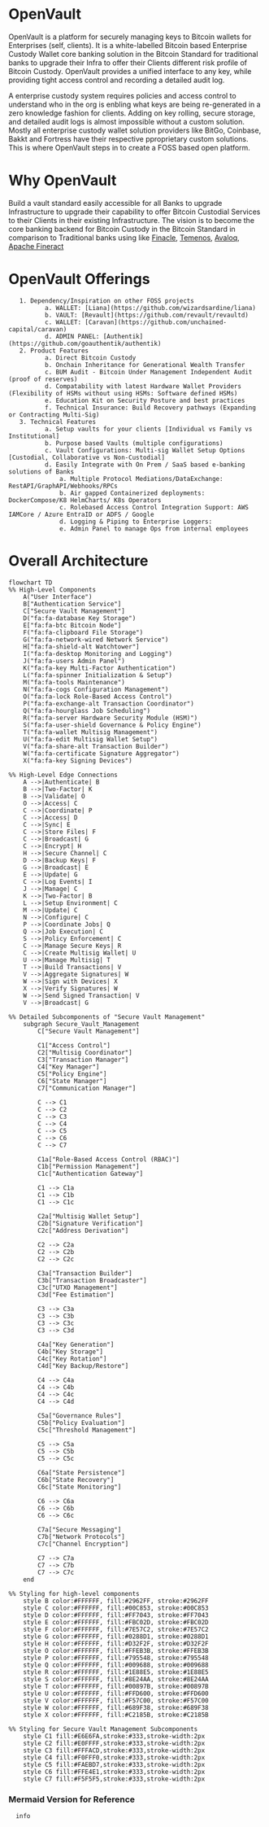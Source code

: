 # OpenVault
OpenVault is a platform for securely managing keys to Bitcoin wallets for Enterprises (self, clients). It is a white-labelled Bitcoin based Enterprise Custody Wallet core banking solution in the Bitcoin Standard for traditional banks to upgrade their Infra to offer their Clients different risk profile of Bitcoin Custody. OpenVault provides a unified interface to any key, while providing tight access control and recording a detailed audit log. 

A enterprise custody system requires policies and access control to understand who in the org is enbling what keys are being re-generated in a zero knowledge fashion for clients. Adding on key rolling, secure storage, and detailed audit logs is almost impossible without a custom solution. Mostly all enterprise custody wallet solution providers like BitGo, Coinbase, Bakkt and Fortress have their respective pproprietary custom solutions. This is where OpenVault steps in to create a FOSS based open platform.

# Why OpenVault
Build a vault standard easily accessible for all Banks to upgrade Infrastructure to upgrade their capability to offer Bitcoin Custodial Services to their Clients in their existing Infrastructure. The vision is to become the core banking backend for Bitcoin Custody in the Bitcoin Standard in comparison to Traditional banks using like [Finacle](https://www.edgeverve.com/finacle/), [Temenos](https://www.temenos.com/), [Avaloq](https://www.avaloq.com/), [Apache Fineract](https://github.com/apache/fineract)

# OpenVault Offerings
       1. Dependency/Inspiration on other FOSS projects
              a. WALLET: [Liana](https://github.com/wizardsardine/liana)
              b. VAULT: [Revault](https://github.com/revault/revaultd)
              c. WALLET: [Caravan](https://github.com/unchained-capital/caravan)
              d. ADMIN PANEL: [Authentik](https://github.com/goauthentik/authentik)
       2. Product Features
              a. Direct Bitcoin Custody
              b. Onchain Inheritance for Generational Wealth Transfer
              c. BUM Audit - Bitcoin Under Management Independent Audit (proof of reserves)
              d. Compatability with latest Hardware Wallet Providers (Flexibility of HSMs without using HSMs: Software defined HSMs)
              e. Education Kit on Security Posture and best practices
              f. Technical Insurance: Build Recovery pathways (Expanding or Contracting Multi-Sig)
       3. Technical Features    
              a. Setup vaults for your clients [Individual vs Family vs Institutional]
              b. Purpose based Vaults (multiple configurations)
              c. Vault Configurations: Multi-sig Wallet Setup Options [Custodial, Collaborative vs Non-Custodial]
              d. Easily Integrate with On Prem / SaaS based e-banking solutions of Banks
                  a. Multiple Protocol Mediations/DataExchange: RestAPI/GraphAPI/Webhooks/RPCs
                  b. Air gapped Containerized deployments: DockerCompose/K8 HelmCharts/ K8s Operators
                  c. Rolebased Access Control Integration Support: AWS IAMCore / Azure EntraID or ADFS / Google
                  d. Logging & Piping to Enterprise Loggers: 
                  e. Admin Panel to manage Ops from internal employees

# Overall Architecture 
```mermaid
flowchart TD
%% High-Level Components
    A("User Interface")
    B["Authentication Service"]
    C["Secure Vault Management"]
    D("fa:fa-database Key Storage")
    E["fa:fa-btc Bitcoin Node"]
    F("fa:fa-clipboard File Storage")
    G("fa:fa-network-wired Network Service")
    H["fa:fa-shield-alt Watchtower"]
    I("fa:fa-desktop Monitoring and Logging")
    J("fa:fa-users Admin Panel")
    K("fa:fa-key Multi-Factor Authentication")
    L("fa:fa-spinner Initialization & Setup")
    M("fa:fa-tools Maintenance")
    N("fa:fa-cogs Configuration Management")
    O("fa:fa-lock Role-Based Access Control")
    P("fa:fa-exchange-alt Transaction Coordinator")
    Q("fa:fa-hourglass Job Scheduling")
    R("fa:fa-server Hardware Security Module (HSM)")
    S("fa:fa-user-shield Governance & Policy Engine")
    T("fa:fa-wallet Multisig Management")
    U("fa:fa-edit Multisig Wallet Setup")
    V("fa:fa-share-alt Transaction Builder")
    W("fa:fa-certificate Signature Aggregator")
    X("fa:fa-key Signing Devices")

%% High-Level Edge Connections
    A -->|Authenticate| B
    B -->|Two-Factor| K
    B -->|Validate| O
    O -->|Access| C
    C -->|Coordinate| P
    C -->|Access| D
    C -->|Sync| E
    C -->|Store Files| F
    C -->|Broadcast| G
    C -->|Encrypt| H
    H -->|Secure Channel| C
    D -->|Backup Keys| F
    G -->|Broadcast| E
    E -->|Update| G
    C -->|Log Events| I
    J -->|Manage| C
    K -->|Two-Factor| B
    L -->|Setup Environment| C
    M -->|Update| C
    N -->|Configure| C
    P -->|Coordinate Jobs| Q
    Q -->|Job Execution| C
    S -->|Policy Enforcement| C
    C -->|Manage Secure Keys| R
    C -->|Create Multisig Wallet| U
    U -->|Manage Multisig| T
    T -->|Build Transactions| V
    V -->|Aggregate Signatures| W
    W -->|Sign with Devices| X
    X -->|Verify Signatures| W
    W -->|Send Signed Transaction| V
    V -->|Broadcast| G

%% Detailed Subcomponents of "Secure Vault Management"
    subgraph Secure_Vault_Management
        C["Secure Vault Management"]

        C1["Access Control"]
        C2["Multisig Coordinator"]
        C3["Transaction Manager"]
        C4["Key Manager"]
        C5["Policy Engine"]
        C6["State Manager"]
        C7["Communication Manager"]

        C --> C1
        C --> C2
        C --> C3
        C --> C4
        C --> C5
        C --> C6
        C --> C7

        C1a["Role-Based Access Control (RBAC)"]
        C1b["Permission Management"]
        C1c["Authentication Gateway"]

        C1 --> C1a
        C1 --> C1b
        C1 --> C1c

        C2a["Multisig Wallet Setup"]
        C2b["Signature Verification"]
        C2c["Address Derivation"]

        C2 --> C2a
        C2 --> C2b
        C2 --> C2c

        C3a["Transaction Builder"]
        C3b["Transaction Broadcaster"]
        C3c["UTXO Management"]
        C3d["Fee Estimation"]

        C3 --> C3a
        C3 --> C3b
        C3 --> C3c
        C3 --> C3d

        C4a["Key Generation"]
        C4b["Key Storage"]
        C4c["Key Rotation"]
        C4d["Key Backup/Restore"]

        C4 --> C4a
        C4 --> C4b
        C4 --> C4c
        C4 --> C4d

        C5a["Governance Rules"]
        C5b["Policy Evaluation"]
        C5c["Threshold Management"]

        C5 --> C5a
        C5 --> C5b
        C5 --> C5c

        C6a["State Persistence"]
        C6b["State Recovery"]
        C6c["State Monitoring"]

        C6 --> C6a
        C6 --> C6b
        C6 --> C6c

        C7a["Secure Messaging"]
        C7b["Network Protocols"]
        C7c["Channel Encryption"]

        C7 --> C7a
        C7 --> C7b
        C7 --> C7c
    end

%% Styling for high-level components
    style B color:#FFFFFF, fill:#2962FF, stroke:#2962FF
    style C color:#FFFFFF, fill:#00C853, stroke:#00C853
    style D color:#FFFFFF, fill:#FF7043, stroke:#FF7043
    style E color:#FFFFFF, fill:#FBC02D, stroke:#FBC02D
    style F color:#FFFFFF, fill:#7E57C2, stroke:#7E57C2
    style G color:#FFFFFF, fill:#0288D1, stroke:#0288D1
    style H color:#FFFFFF, fill:#D32F2F, stroke:#D32F2F
    style O color:#FFFFFF, fill:#FFEB3B, stroke:#FFEB3B
    style P color:#FFFFFF, fill:#795548, stroke:#795548
    style Q color:#FFFFFF, fill:#009688, stroke:#009688
    style R color:#FFFFFF, fill:#1E88E5, stroke:#1E88E5
    style S color:#FFFFFF, fill:#8E24AA, stroke:#8E24AA
    style T color:#FFFFFF, fill:#00897B, stroke:#00897B
    style U color:#FFFFFF, fill:#FFD600, stroke:#FFD600
    style V color:#FFFFFF, fill:#F57C00, stroke:#F57C00
    style W color:#FFFFFF, fill:#689F38, stroke:#689F38
    style X color:#FFFFFF, fill:#C2185B, stroke:#C2185B

%% Styling for Secure Vault Management Subcomponents
    style C1 fill:#E6E6FA,stroke:#333,stroke-width:2px
    style C2 fill:#E0FFFF,stroke:#333,stroke-width:2px
    style C3 fill:#FFFACD,stroke:#333,stroke-width:2px
    style C4 fill:#F0FFF0,stroke:#333,stroke-width:2px
    style C5 fill:#FAEBD7,stroke:#333,stroke-width:2px
    style C6 fill:#FFE4E1,stroke:#333,stroke-width:2px
    style C7 fill:#F5F5F5,stroke:#333,stroke-width:2px
```


### Mermaid Version for Reference
```mermaid
  info
```
